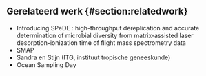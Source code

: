 ## Gerelateerd werk {#section:relatedwork}

* Introducing SPeDE : high-throughput dereplication and accurate determination of microbial diversity from matrix-assisted laser desorption-ionization time of flight mass spectrometry data
* SMAP
* Sandra en Stijn (ITG, instituut tropische geneeskunde)
* Ocean Sampling Day
